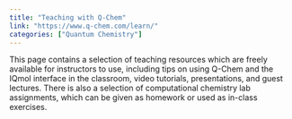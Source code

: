 ```yaml
---
title: "Teaching with Q-Chem"
link: "https://www.q-chem.com/learn/"
categories: ["Quantum Chemistry"]
---
```


This page contains a selection of teaching resources which are freely available for instructors to use, including tips on using Q-Chem and the IQmol interface in the classroom, video tutorials, presentations, and guest lectures. There is also a selection of computational chemistry lab assignments, which can be given as homework or used as in-class exercises.






